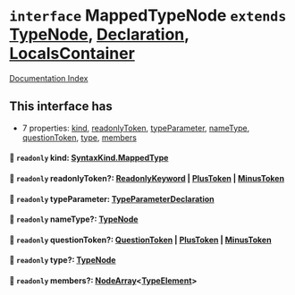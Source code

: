 # `interface` MappedTypeNode `extends` [TypeNode](../interface.TypeNode/README.md), [Declaration](../interface.Declaration/README.md), [LocalsContainer](../interface.LocalsContainer/README.md)

[Documentation Index](../README.md)

## This interface has

- 7 properties:
[kind](#-readonly-kind-syntaxkindmappedtype),
[readonlyToken](#-readonly-readonlytoken-readonlykeyword--plustoken--minustoken),
[typeParameter](#-readonly-typeparameter-typeparameterdeclaration),
[nameType](#-readonly-nametype-typenode),
[questionToken](#-readonly-questiontoken-questiontoken--plustoken--minustoken),
[type](#-readonly-type-typenode),
[members](#-readonly-members-nodearraytypeelement)


#### 📄 `readonly` kind: [SyntaxKind.MappedType](../enum.SyntaxKind/README.md#mappedtype--200)



#### 📄 `readonly` readonlyToken?: [ReadonlyKeyword](../type.ReadonlyKeyword/README.md) | [PlusToken](../type.PlusToken/README.md) | [MinusToken](../type.MinusToken/README.md)



#### 📄 `readonly` typeParameter: [TypeParameterDeclaration](../interface.TypeParameterDeclaration/README.md)



#### 📄 `readonly` nameType?: [TypeNode](../interface.TypeNode/README.md)



#### 📄 `readonly` questionToken?: [QuestionToken](../type.QuestionToken/README.md) | [PlusToken](../type.PlusToken/README.md) | [MinusToken](../type.MinusToken/README.md)



#### 📄 `readonly` type?: [TypeNode](../interface.TypeNode/README.md)



#### 📄 `readonly` members?: [NodeArray](../interface.NodeArray/README.md)\<[TypeElement](../interface.TypeElement/README.md)>



